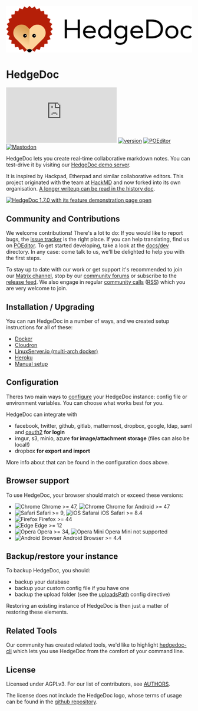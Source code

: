 ![HedgeDoc Logo](docs/content/images/hedgedoc_logo_horizontal.svg)

# HedgeDoc

[![#HedgeDoc on matrix.org][matrix.org-image]][matrix.org-url]
[![version][github-version-badge]][github-release-page]
[![POEditor][poeditor-image]][poeditor-url]
[![Mastodon][social-mastodon-image]][social-mastodon]

HedgeDoc lets you create real-time collaborative markdown notes. You can test-drive
it by visiting our [HedgeDoc demo server][hedgedoc-demo].

It is inspired by Hackpad, Etherpad and similar collaborative editors. This
project originated with the team at [HackMD](https://hackmd.io) and now forked
into its own organisation. [A longer writeup can be read in the history doc](docs/history.md).

[![HedgeDoc 1.7.0 with its feature demonstration page open](public/screenshot.png)][hedgedoc-demo-features]

## Community and Contributions

We welcome contributions! There's a lot to do: If you would like to report bugs,
the [issue tracker][github-issue-tracker] is the right place. If you can help
translating, find us on [POEditor][poeditor-url]. To get started developing,
take a look at the [docs/dev](docs/dev) directory. In any case: come talk to us,
we'll be delighted to help you with the first steps.

To stay up to date with our work or get support it's recommended to join our
[Matrix channel][matrix.org-url], stop by our [community forums][hedgedoc-community]
or subscribe to the [release feed][github-release-feed]. We also engage in
regular [community calls][hedgedoc-community-calls] ([RSS](https://community.hedgedoc.org/t/codimd-community-call/19.rss)) which you are very welcome to join.

## Installation / Upgrading

You can run HedgeDoc in a number of ways, and we created setup instructions for
all of these:

- [Docker](docs/setup/docker.md)
- [Cloudron](docs/setup/cloudron.md)
- [LinuxServer.io (multi-arch docker)](docs/setup/docker-linuxserver.md)
- [Heroku](docs/setup/heroku.md)
- [Manual setup](docs/setup/manual-setup.md)

## Configuration

Theres two main ways to [configure](docs/configuration.md) your HedgeDoc instance:
config file or environment variables. You can choose what works best for you.

HedgeDoc can integrate with

- facebook, twitter, github, gitlab, mattermost, dropbox, google, ldap, saml and [oauth2](docs/guides/auth/oauth.md) **for login**
- imgur, s3, minio, azure **for image/attachment storage** (files can also be local!)
- dropbox **for export and import**

More info about that can be found in the configuration docs above.

## Browser support

To use HedgeDoc, your browser should match or exceed these versions:

- ![Chrome](https://raw.githubusercontent.com/alrra/browser-logos/HEAD/src/chrome/chrome_24x24.png) Chrome >= 47, ![Chrome](https://raw.githubusercontent.com/alrra/browser-logos/HEAD/src/chrome/chrome_24x24.png) Chrome for Android >= 47
- ![Safari](https://raw.githubusercontent.com/alrra/browser-logos/HEAD/src/safari/safari_24x24.png) Safari >= 9, ![iOS Safarai](https://raw.githubusercontent.com/alrra/browser-logos/HEAD/src/safari-ios/safari-ios_24x24.png) iOS Safari >= 8.4
- ![Firefox](https://raw.githubusercontent.com/alrra/browser-logos/HEAD/src/firefox/firefox_24x24.png) Firefox >= 44
- ![Edge](https://raw.githubusercontent.com/alrra/browser-logos/HEAD/src/edge/edge_24x24.png) Edge >= 12
- ![Opera](https://raw.githubusercontent.com/alrra/browser-logos/HEAD/src/opera/opera_24x24.png) Opera >=
  34, ![Opera Mini](https://raw.githubusercontent.com/alrra/browser-logos/HEAD/src/opera-mini/opera-mini_24x24.png)
  Opera Mini not supported
- ![Android Browser](https://raw.githubusercontent.com/alrra/browser-logos/HEAD/src/android-webview-beta/android-webview-beta_24x24.png) Android Browser >= 4.4

## Backup/restore your instance

To backup HedgeDoc, you should:

- backup your database
- backup your custom config file if you have one
- backup the upload folder (see the [uploadsPath](./docs/configuration.md#hedgedoc-paths-stuff) config directive) 

Restoring an existing instance of HedgeDoc is then just a matter of restoring these elements.

## Related Tools

Our community has created related tools, we'd like to highlight [hedgedoc-cli](https://github.com/hedgedoc/cli)
which lets you use HedgeDoc from the comfort of your command line.

## License

Licensed under AGPLv3. For our list of contributors, see [AUTHORS](AUTHORS).

The license does not include the HedgeDoc logo, whose terms of usage can be found in the [github repository](https://github.com/hedgedoc/hedgedoc-logo).

[matrix.org-image]: https://img.shields.io/matrix/hedgedoc:matrix.org?logo=matrix&server_fqdn=matrix.org
[matrix.org-url]: https://chat.hedgedoc.org
[github-version-badge]: https://img.shields.io/github/release/hedgedoc/hedgedoc.svg
[github-release-page]: https://github.com/hedgedoc/hedgedoc/releases
[github-release-feed]: https://github.com/hedgedoc/hedgedoc/releases.atom
[github-issue-tracker]: https://github.com/hedgedoc/hedgedoc/issues/
[poeditor-image]: https://img.shields.io/badge/POEditor-translate-blue.svg
[poeditor-url]: https://poeditor.com/join/project/1OpGjF2Jir
[hedgedoc-demo]: https://demo.hedgedoc.org
[hedgedoc-demo-features]: https://demo.hedgedoc.org/features
[hedgedoc-community]: https://community.hedgedoc.org
[hedgedoc-community-calls]: https://community.hedgedoc.org/t/codimd-community-call/19
[social-mastodon]: https://social.hedgedoc.org/mastodon
[social-mastodon-image]: https://img.shields.io/mastodon/follow/49593?domain=https%3A%2F%2Fsocial.snopyta.org&style=social
